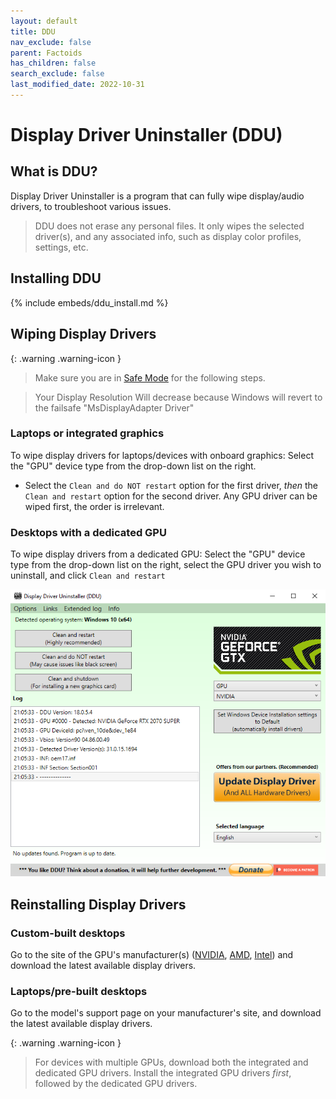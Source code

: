 ```yaml
---
layout: default
title: DDU
nav_exclude: false
parent: Factoids
has_children: false
search_exclude: false
last_modified_date: 2022-10-31
---
```


# Display Driver Uninstaller (DDU)

## What is DDU?
Display Driver Uninstaller is a program that can fully wipe display/audio drivers, to troubleshoot various issues.

> DDU does not erase any personal files. It only wipes the selected driver(s), and any associated info, such as display color profiles, settings, etc.

## Installing DDU
{% include embeds/ddu_install.md %}

## Wiping Display Drivers

{: .warning .warning-icon }
> Make sure you are in [Safe Mode](https://support.microsoft.com/en-us/help/12376/windows-10-start-your-pc-in-safe-mode) for the following steps.

>Your Display Resolution Will decrease because Windows will revert to the failsafe "MsDisplayAdapter Driver"
### Laptops or integrated graphics
To wipe display drivers for laptops/devices with onboard graphics: Select the "GPU" device type from the drop-down list on the right. 

* Select the `Clean and do NOT restart` option for the first driver, _then_ the `Clean and restart` option for the second driver. Any GPU driver can be wiped first, the order is irrelevant.

### Desktops with a dedicated GPU
To wipe display drivers from a dedicated GPU: Select the "GPU" device type from the drop-down list on the right, select the GPU driver you wish to uninstall, and click `Clean and restart`

![ddunvidia.png](/assets/factoids/dduvideo.png)

## Reinstalling Display Drivers
  
### Custom-built desktops
Go to the site of the GPU's manufacturer(s) ([NVIDIA](https://www.nvidia.com/Download/index.aspx), [AMD](https://www.amd.com/en/support), [Intel](https://www.intel.com/content/www/us/en/download-center/home.html)) and download the latest available display drivers.

### Laptops/pre-built desktops
Go to the model's support page on your manufacturer's site, and download the latest available display drivers.

{: .warning .warning-icon }
> For devices with multiple GPUs, download both the integrated and dedicated GPU drivers. Install the integrated GPU drivers _first_, followed by the dedicated GPU drivers.
